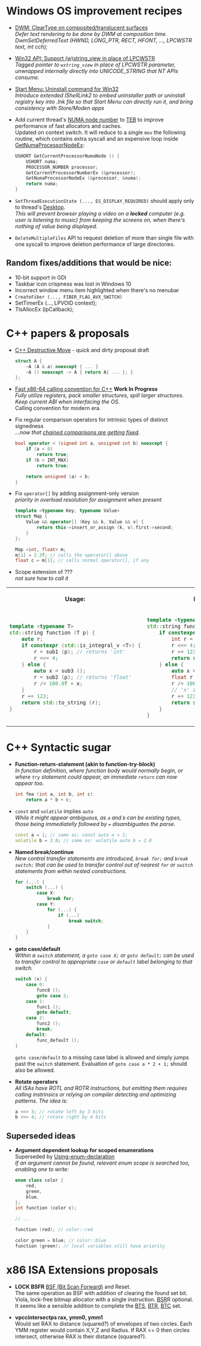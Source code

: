 # Windows OS improvement recipes

* [DWM: ClearType on composited/translucent surfaces](win32-composited-cleartype.md)  
  *Defer text rendering to be done by DWM at composition time.  
   DwmSetDeferredText (HWND, LONG_PTR, RECT, HFONT, ..., LPCWSTR text, int cch);*

* [Win32 API: Support (w)string_view in place of LPCWSTR](win32-wstring_view_api.md)  
  *Tagged pointer to `wstring_view` in place of LPCWSTR parameter,
   unwrapped internally directly into UNICODE_STRING that NT APIs consume.*

* [Start Menu: Uninstall command for Win32](win32-uninstall-from-start.md)  
  *Introduce extended IShellLink2 to embed uninstaller path or uninstall registry key into .lnk file
   so that Start Menu can directly run it, and bring consistency with Store/Moden apps*

* Add current thread's [NUMA node number](https://learn.microsoft.com/en-us/windows/win32/procthread/numa-support)
  to [TEB](https://en.wikipedia.org/wiki/Win32_Thread_Information_Block) to improve performance of fast allocators
  and caches.  
  Updated on context switch.
  It will reduce to a single `mov` the following routine, which contains extra syscall and an expensive loop inside
  [GetNumaProcessorNodeEx](https://learn.microsoft.com/en-us/windows/win32/api/winbase/nf-winbase-getnumaprocessornodeex):

  ```cpp
  USHORT GetCurrentProcessorNumaNode () {
      USHORT numa;
      PROCESSOR_NUMBER processor;
      GetCurrentProcessorNumberEx (&processor);
      GetNumaProcessorNodeEx (&processor, &numa);
      return numa;
  }
  ```

* `SetThreadExecutionState (..., ES_DISPLAY_REQUIRED)` should apply only to thread's
  [Desktop](https://learn.microsoft.com/en-us/windows/win32/winstation/window-stations-and-desktops).  
  *This will prevent browser playing a video on a **locked** computer (e.g. user is listening to music)
   from keeping the screens on, when there's nothing of value being displayed.*

* `DeleteMultipleFiles` API to request deletion of more than single file with one syscall
  to improve deletion performance of large directories.

## Random fixes/additions that would be nice:

* 10-bit support in GDI
* Taskbar icon crispness was lost in Windows 10
* Incorrect window menu item highlighted when there's no menubar
* `CreateFiber (..., FIBER_FLAG_AVX_SWITCH)`
* SetTimerEx (..., LPVOID context);
* TlsAllocEx (lpCallback);

# C++ papers &amp; proposals

* [C++ Destructive Move](cxx-destructive-move.md) - quick and dirty proposal draft

  ```cpp
  struct A {
      ~A (A & a) noexcept { ... }
      ~A () noexcept -> A { return A{ ... }; }
  };
  ```

* [Fast x86-64 calling convention for C++](cxx-x64-v2-calling-convention.md) **Work In Progress**  
  *Fully utilize registers, pack smaller structures, spill larger structures.
   Keep current ABI when interfacing the OS.*  
  Calling convention for modern era.

* Fix regular comparison operators for intrinsic types of distinct signedness  
  *...now that [chained comparisons are getting fixed](https://wg21.link/p3439).*

  ```cpp
  bool operator < (signed int a, unsigned int b) noexcept {
      if (a < 0)
          return true;
      if (b > INT_MAX)
          return true;
  
      return unsigned (a) < b;
  }
  ```

* Fix `operator[]` by adding assignment-only version  
  *priority in overload resolution for assignment when present*

  ```cpp
  template <typename Key, typename Value>
  struct Map {
      Value && operator[] (Key && k, Value && v) {
          return this->insert_or_assign (k, v).first->second;
      }
  };
  
  Map <int, float> m;
  m[1] = 2.3f; // calls the operator[] above
  float c = m[1]; // calls normal operator[], if any
  ```

* Scope extension of ???  
  *not sure how to call it*

<table>
<tr>
<th><p>Usage:</p></th>
<th><p>Rewritten as:</p></th>
</tr>
<tr>
<td>

```cpp
template <typename T>
std::string function (T p) {
    auto r;
    if constexpr (std::is_integral_v <T>) {
        r = sub1 (p); // returns 'int'
        r <<= 4;
    } else {
        auto x = sub3 ();
        r = sub2 (p); // returns 'float'
        r /= 100.0f + x;
    }
    r += 123;
    return std::to_string (r);
}
```

</td>
<td>

```cpp
template <typename T>
std::string function (T p) {
    if constexpr (std::is_integral_v <T>) {
        int r = sub1 (p);
        r <<= 4;
        r += 123;
        return std::to_string (r);
    } else {
        auto x = sub3 ();
        float r = sub2 (p);
        r /= 100.0f * x;
        // 'x' is destroyed here
        r += 123;
        return std::to_string (r);
    }
}
```

</td>
</tr>
</table>



# C++ Syntactic sugar

* **Function-return-statement (akin to function-try-block)**  
  *In function definition, where function body would normally begin, or where `try` statement
  could appear, an immediate `return` can now appear too.*
  
  ```cpp
  int fma (int a, int b, int c)
      return a * b + c;
  ```
  
* `const` and `volatile` implies `auto`  
  *While it might appear ambiguous, as `a` and `b` can be existing types,
  those being immediatelly followed by `=` disambiguates the parse.*
  
  ```cpp
  const a = 1; // same as: const auto a = 1;
  volatile b = 2.0; // same as: volatile auto b = 2.0
  ```

* **Named break/continue**  
  *New control transfer statements are introduced, `break for;` and `break switch;` that can be used to
  transfer control out of nearest `for` or `switch` statements from within nested constructions.*

  ```cpp
  for (...) {
      switch (...) {
          case X:
              break for;
          case Y:
              for (...) {
                  if (...)
                      break switch;
              }
      }
  }
  ```

* **goto case/default**  
  *Within a `switch` statement, a `goto case X;` or `goto default;` can be used to transfer control to
  appropriate `case` or `default` label belonging to that switch.*
  
  ```cpp
  switch (x) {
      case 0:
          func0 ();
          goto case 2;
      case 1:
          func1 ();
          goto default;
      case 2:
          func2 ();
          break;
      default:
          func_default ();
  }
  ```
  
  `goto case/default` to a missing case label is allowed and simply jumps past the `switch` statement.
  Evaluation of `goto case a * 2 + 1;` should also be allowed.

* **Rotate operators**  
  *All ISAs have ROTL and ROTR instructions, but emitting them requires calling instrinsics or relying on
  compiler detecting and optimizing patterns. The idea is:*
  
  ```cpp
  a <<> 3; // rotate left by 3 bits
  b <>> 4; // rotate right by 4 bits
  ```
  
## Superseded ideas

* **Argument dependent lookup for scoped enumerations**  
  Superseded by [Using-enum-declaration](https://en.cppreference.com/w/cpp/language/enum#using_enum_declaration)  
  *If an argument cannot be found, relevant enum scope is searched too, enabling one to write:*
  
  ```cpp
  enum class color {
      red,
      green,
      blue,
  };
  int function (color c);
  
  // ...
  
  function (red); // color::red
  
  color green = blue; // color::blue
  function (green); // local variables still have priority
  ```

# x86 ISA Extensions proposals

* **LOCK BSFR** [BSF (Bit Scan Forward)](https://www.felixcloutier.com/x86/bsf) and Reset.  
  The same operation as BSF with addition of clearing the found set bit.
  Viola, lock-free bitmap allocator with a single instruction.
  [BSR](https://www.felixcloutier.com/x86/bsr)R optional.  
  It seems like a sensible addition to complete the [BTS](https://www.felixcloutier.com/x86/bts),
  [BTR](https://www.felixcloutier.com/x86/btr), [BTC](https://www.felixcloutier.com/x86/btc) set.

* **vpccintersectps rax, ymm0, ymm1**  
  Would set RAX to distance (squared?) of envelopes of two circles. Each YMM register would contain X,Y,Z and Radius.
  If RAX <= 0 then circles intersect, otherwise RAX is their distance (squared?).

